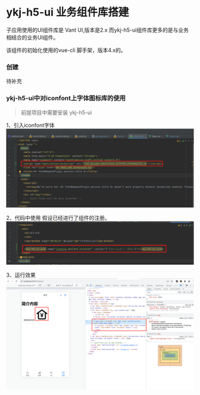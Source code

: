 # ykj-h5-ui 业务组件库搭建


子应用使用的UI组件库是 Vant UI,版本是2.x 而ykj-h5-ui组件库更多的是与业务相结合的业务UI组件。


该组件的初始化使用的vue-cli 脚手架，版本4.x的。

### 创建 

待补充





### ykj-h5-ui中对iconfont上字体图标库的使用

> 前提项目中需要安装 ykj-h5-ui


1、引入iconfont字体
![引入字体](https://raw.githubusercontent.com/tiger-mini/assets/main/img/ykj-h5-ui/ykj-h5-ui%E7%BB%84%E4%BB%B6%E7%9A%84%E4%BD%BF%E4%BB%A3%E7%A0%81%E5%AD%97%E4%BD%93%E5%BA%93%E5%BC%95%E5%85%A5.png)

2、代码中使用
假设已经进行了组件的注册。
![代码中使用](https://raw.githubusercontent.com/tiger-mini/assets/main/img/ykj-h5-ui/ykj-h5-ui%E7%BB%84%E4%BB%B6%E7%9A%84%E4%BD%BF%E4%BB%A3%E7%A0%81%E5%BC%95%E5%85%A5%E7%94%A8.png)

3、运行效果
![运行效果](https://raw.githubusercontent.com/tiger-mini/assets/main/img/ykj-h5-ui/ykj-h5-ui%E7%BB%84%E4%BB%B6%E7%9A%84%E4%BD%BF%E7%94%A8.png)



